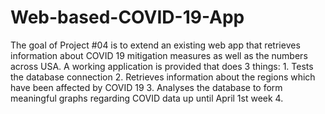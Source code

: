 # Web-based-COVID-19-App
The goal of Project #04 is to extend an existing web app that retrieves information about COVID 19 mitigation measures as well as the numbers across USA.  A working application is provided that does 3 things:  1. Tests the database connection 2. Retrieves information about the regions which have been affected by COVID 19 3. Analyses the database to form meaningful graphs regarding COVID data up until April 1st week 4.
